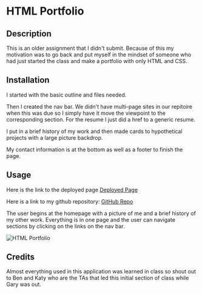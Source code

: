 # HTML Portfolio
  
  ## Description
  
  This is an older assignment that I didn't submit.  Because of this my motivation was to go back and put myself in the mindset of someone who had just started the class and make a portfolio with only HTML and CSS.
  
  
  ## Installation
  
  I started with the basic outline and files needed.

  Then I created the nav bar.  We didn't have multi-page sites in our repitoire when this was due so I simply have it move the viewpoint to the corresponding section.  For the resume I just did a href to a generic resume.

  I put in a brief history of my work and then made cards to hypothetical projects with a large picture backdrop.

  My contact information is at the bottom as well as a footer to finish the page.
  
  ## Usage

  Here is the link to the deployed page [Deployed Page](https://tylerpeterson8791.github.io/html-portfolio/)
  
  Here is a link to my github repository: [GitHub Repo](https://github.com/tylerpeterson8791/html-portfolio)
  
  The user begins at the homepage with a picture of me and a brief history of my other work.  Everything is in one page and the user can navigate sections by clicking on the links on the nav bar.

  ![HTML Portfolio](https://github.com/tylerpeterson8791/html-portfolio/assets/75902133/347e915b-0582-450a-9d8b-7e89e3f50c50)


  ## Credits

  Almost everything used in this application was learned in class so shout out to Ben and Katy who are the TAs that led this initial section of class while Gary was out.
